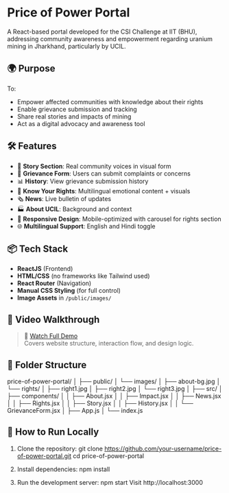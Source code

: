 # Price of Power Portal

A React-based portal developed for the CSI Challenge at IIT (BHU), addressing community awareness and empowerment regarding uranium mining in Jharkhand, particularly by UCIL.

## 🌍 Purpose

To:
- Empower affected communities with knowledge about their rights
- Enable grievance submission and tracking
- Share real stories and impacts of mining
- Act as a digital advocacy and awareness tool

## 🛠️ Features

- 📜 **Story Section**: Real community voices in visual form
- 🧾 **Grievance Form**: Users can submit complaints or concerns
- 📊 **History**: View grievance submission history
- 🧠 **Know Your Rights**: Multilingual emotional content + visuals
- 🗞 **News**: Live bulletin of updates
- 🏭 **About UCIL**: Background and context
- 📱 **Responsive Design**: Mobile-optimized with carousel for rights section
- 🌐 **Multilingual Support**: English and Hindi toggle

## 📦 Tech Stack

- **ReactJS** (Frontend)
- **HTML/CSS** (no frameworks like Tailwind used)
- **React Router** (Navigation)
- **Manual CSS Styling** (for full control)
- **Image Assets** in `/public/images/`
## 📸 Video Walkthrough

> 🎥 [Watch Full Demo](https://drive.google.com/file/d/1ZqD4eQwjTSIZPHlZQ1Nx7veWwpP8N9pT/view?usp=drive_link)  
Covers website structure, interaction flow, and design logic.

## 🧩 Folder Structure

price-of-power-portal/
│
├── public/
│ └── images/
│ ├── about-bg.jpg
│ └── rights/
│ ├── right1.jpg
│ ├── right2.jpg
│ └── right3.jpg
│
├── src/
│ ├── components/
│ │ ├── About.jsx
│ │ ├── Impact.jsx
│ │ ├── News.jsx
│ │ ├── Rights.jsx
│ │ ├── Story.jsx
│ │ ├── History.jsx
│ │ └── GrievanceForm.jsx
│ ├── App.js
│ └── index.js


## 🚀 How to Run Locally

1. Clone the repository:
    git clone https://github.com/your-username/price-of-power-portal.git
    cd price-of-power-portal

2. Install dependencies:
    npm install

4. Run the development server:
    npm start
    Visit http://localhost:3000



